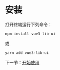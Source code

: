 # 安装

打开终端运行下列命令：

```
npm install vue3-lib-ui
```

或

```
yarn add vue3-lib-ui
```

下一节：[开始使用](#/doc/get-started)
